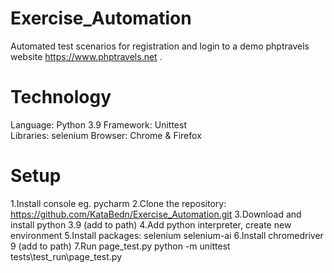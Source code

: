 # Exercise_Automation

Automated test scenarios for registration and login to a demo phptravels website https://www.phptravels.net .

# Technology

Language: Python 3.9
Framework: Unittest  
Libraries: selenium
Browser: Chrome & Firefox

# Setup

1.Install console eg. pycharm
2.Clone the repository: https://github.com/KataBedn/Exercise_Automation.git
3.Download and install python 3.9 (add to path)
4.Add python interpreter, create new environment
5.Install packages:
selenium
selenium-ai
6.Install chromedriver 9 (add to path)
7.Run page_test.py
python -m unittest tests\test_run\page_test.py
